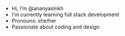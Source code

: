 - Hi, I’m @ananyaslnkh
- I’m currently learning full stack development 
- Pronouns: she/her
- Passionate about coding and design

<!---
ananyaslnkh/ananyaslnkh is a ✨ special ✨ repository because its `README.md` (this file) appears on your GitHub profile.
You can click the Preview link to take a look at your changes.
--->
